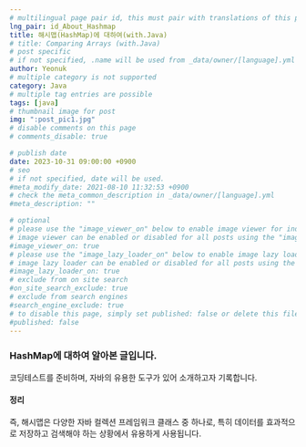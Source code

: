 ```yaml
---
# multilingual page pair id, this must pair with translations of this page. (This name must be unique)
lng_pair: id_About_Hashmap
title: 해시맵(HashMap)에 대하여(with.Java)
# title: Comparing Arrays (with.Java)
# post specific
# if not specified, .name will be used from _data/owner/[language].yml
author: Yeonuk
# multiple category is not supported
category: Java
# multiple tag entries are possible
tags: [java]
# thumbnail image for post
img: ":post_pic1.jpg"
# disable comments on this page
# comments_disable: true

# publish date
date: 2023-10-31 09:00:00 +0900
# seo
# if not specified, date will be used.
#meta_modify_date: 2021-08-10 11:32:53 +0900
# check the meta_common_description in _data/owner/[language].yml
#meta_description: ""

# optional
# please use the "image_viewer_on" below to enable image viewer for individual pages or posts (_posts/ or [language]/_posts folders).
# image viewer can be enabled or disabled for all posts using the "image_viewer_posts: true" setting in _data/conf/main.yml.
#image_viewer_on: true
# please use the "image_lazy_loader_on" below to enable image lazy loader for individual pages or posts (_posts/ or [language]/_posts folders).
# image lazy loader can be enabled or disabled for all posts using the "image_lazy_loader_posts: true" setting in _data/conf/main.yml.
#image_lazy_loader_on: true
# exclude from on site search
#on_site_search_exclude: true
# exclude from search engines
#search_engine_exclude: true
# to disable this page, simply set published: false or delete this file
#published: false
---
```


<!-- outline-start -->

### HashMap에 대하여 알아본 글입니다.

코딩테스트를 준비하며, 자바의 유용한 도구가 있어 소개하고자 기록합니다.

#### 정리

즉, 해시맵은 다양한 자바 컬렉션 프레임워크 클래스 중 하나로, 특히 데이터를 효과적으로 저장하고 검색해야 하는 상황에서 유용하게 사용됩니다.
